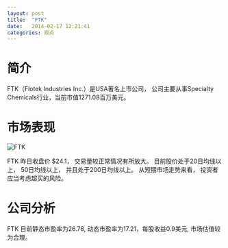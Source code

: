 ```yaml
---
layout: post
title:  "FTK"
date:   2014-02-17 12:21:41
categories: 观点
---
```


# 简介
FTK（Flotek Industries Inc.）是USA著名上市公司，
公司主要从事Specialty Chemicals行业，当前市值1271.08百万美元。

# 市场表现

![FTK](http://finviz.com/chart.ashx?t=FTK&ty=c&ta=1&p=d&s=l)

FTK 昨日收盘价 $24.1，
交易量较正常情况有所放大。
目前股价处于20日均线以上，
50日均线以上，
并且处于200日均线以上。
从短期市场走势来看，
投资者应当考虑超买的风险。

# 公司分析
FTK 目前静态市盈率为26.78, 动态市盈率为17.21，每股收益0.9美元,
市场估值较为合理。
